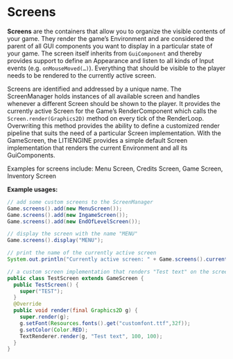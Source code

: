 # Screens

**Screens** are the containers that allow you to organize the visible contents of your game. They render the game’s Environment and are considered the parent of all GUI components you want to display in a particular state of your game. The screen itself inherits from `GuiComponent` and thereby provides support to define an Appearance and listen to all kinds of Input events (e.g. `onMouseMoved(…)`). Everything that should be visible to the player needs to be rendered to the currently active screen.

Screens are identified and addressed by a unique name. The ScreenManager holds instances of all available screen and handles whenever a different Screen should be shown to the player. It provides the currently active Screen for the Game’s RenderComponent which calls the `Screen.render(Graphics2D)` method on every tick of the RenderLoop. Overwriting this method provides the ability to define a customized render pipeline that suits the need of a particular Screen implementation. With the GameScreen, the LITIENGINE provides a simple default Screen implementation that renders the current Environment and all its GuiComponents.

Examples for screens include: Menu Screen, Credits Screen, Game Screen, Inventory Screen

**Example usages:**

```java
// add some custom screens to the ScreenManager
Game.screens().add(new MenuScreen());
Game.screens().add(new IngameScreen());
Game.screens().add(new EndOfLevelScreen());

// display the screen with the name "MENU"
Game.screens().display("MENU");

// print the name of the currently active screen
System.out.println("Currently active screen: " + Game.screens().current().getName());

// a custom screen implementation that renders "Test text" on the screen
public class TestScreen extends GameScreen {
  public TestScreen() {
    super("TEST");
  }
  @Override
  public void render(final Graphics2D g) {
    super.render(g);
    g.setFont(Resources.fonts().get("customfont.ttf",32f));
    g.setColor(Color.RED);
    TextRenderer.render(g, "Test text", 100, 100);
  }
}
```